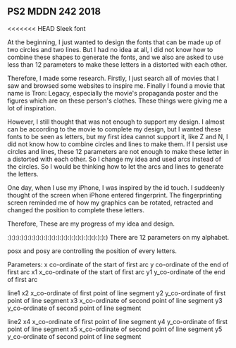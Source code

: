 ## PS2 MDDN 242 2018

<<<<<<< HEAD
Sleek font

At the beginning, I just wanted to design the fonts that can be made up of two circles and two lines. But I had no idea at all, I did not know how to combine these shapes to generate the fonts, and we also are asked  to use less than 12 parameters to make these letters in a distorted with each other. 

Therefore, I made some research. Firstly, I just search all of movies that I saw and browsed some websites to inspire me. Finally I found a movie that name is Tron: Legacy, especially the movie's propaganda poster and the figures which are on these person's clothes. These things were giving me a lot of inspiration. 

However, I still thought that was not enough to support my design. I almost can be according to the movie to complete my design, but I wanted these fonts to be seen as letters, but my first idea cannot support it, like Z and N, I did not know how to combine circles and lines to make them. If I persist use circles and lines, these 12 parameters are not enough to make these letter in a distorted with each other. So I change my idea and used arcs instead of the circles. So I would be thinking how to let the arcs and lines to generate the letters. 

One day, when I use my iPhone, I was inspired by the id touch. I suddeenly thought of the screen when iPhone entered fingerprint. The fingerprinting screen reminded me of how my graphics can be rotated, retracted and changed the position to complete these letters. 

Therefore, These are my progress of my idea and design.


:):):):):):):):):):):):):):):):):):):):):):):):):)
There are 12 parameters on my alphabet.

posx and posy are controlling the position of every letters.

Parameters:
x co-ordinate of the start of first arc
y co-ordinate of the end of first arc
x1 x_co-ordinate of the start of first arc
y1 y_co-ordinate of the end of first arc

line1
x2 x_co-ordinate of first point of line segment
y2 y_co-ordinate of first point of line segment
x3 x_co-ordinate of second point of line segment
y3 y_co-ordinate of second point of line segment

line2
x4 x_co-ordinate of first point of line segment
y4 y_co-ordinate of first point of line segment
x5 x_co-ordinate of second point of line segment
y5 y_co-ordinate of second point of line segment

